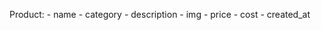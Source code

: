 Product:
    - name
    - category
    - description
    - img
    - price
    - cost
    - created_at


